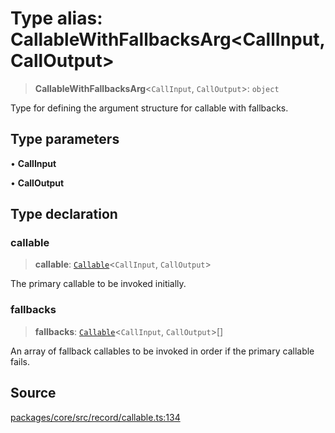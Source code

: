 # Type alias: CallableWithFallbacksArg\<CallInput, CallOutput\>

> **CallableWithFallbacksArg**\<`CallInput`, `CallOutput`\>: `object`

Type for defining the argument structure for callable with fallbacks.

## Type parameters

• **CallInput**

• **CallOutput**

## Type declaration

### callable

> **callable**: [`Callable`](../classes/Callable.md)\<`CallInput`, `CallOutput`\>

The primary callable to be invoked initially.

### fallbacks

> **fallbacks**: [`Callable`](../classes/Callable.md)\<`CallInput`, `CallOutput`\>[]

An array of fallback callables to be invoked in order if the primary callable fails.

## Source

[packages/core/src/record/callable.ts:134](https://github.com/VictorS67/encre/blob/c09849eb59af073bf23be826a912f2ba4f635f93/packages/core/src/record/callable.ts#L134)
